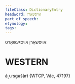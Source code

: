 ```yaml
---
fileClass: DictionaryEntry
headword: אויסשאַרן
part_of_speech: 
etymology: 
tags: 
---
```

אויסשאַרן
אויסגעשאַרט

WESTERN
========

á˰uˑsgəšàrt {WTCP, Vác, 47197}
